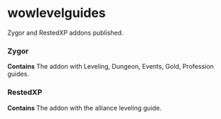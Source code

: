 # wowlevelguides
Zygor and RestedXP addons published.

### Zygor
**Contains**
The addon with Leveling, Dungeon, Events, Gold, Profession guides.

### RestedXP
**Contains**
The addon with the alliance leveling guide.
